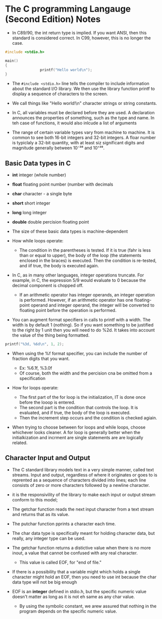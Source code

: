 # The C programming Langauge (Second Edition) Notes

* In C89/90, the int return type is implied. If you want ANSI, then this standard is considered correct. In C99, however, this is no longer the case. 
```c
#include <stdio.h>

main() 
{
                printf("Hello world\n");
}
```
* The `#include <stdio.h>` line tells the compiler to include information about the standard I/O library. We then use the library function printf to display a sequence of characters to the screen.  


* We call things like "Hello world!\n" character strings or string constants.   


* In C, all variables must be declared before they are used. A declaration announces the properties of something, such as the type and name. In teh case of functions, it would also inlcude a list of arguments


* The range of certain variable types vary from machine to machine. It is common to see both 16-bit integers and 32-bit integers.  A floar number is typiclaly a 32-bit quantity, with at least siz significant digits and magnitude generally between 10⁻³⁸ and 10⁺³⁸.

## Basic Data types in C
* **int**               integer (whole number)
* **float**           floating point number (number with decimals
* **char**            character - a single byte
* **short**           short integer
* **long**             long integer
* **double**        double percision floating point

* The size of these basic data types is machine-dependent

* How while loops operate:
    * The condition in the parentheses is tested. If it is true (fahr is less than or equal to upper), the body of the loop (the statements enclosed in the braces) is executed. Then the condition is re-tested, and iif true, the body is executed again.


* In C, as in many other languages, integer operations truncate. For example, in C, the expression 5/9 would evaluate to 0 because the decimal component is chopped off.
    * If an arithmetic operator has integer operands, an integer operation is performed. However, if an arithmetic operator has one floating-point operand and integer operand, the integer will be converted to floating point before the operation is performed.


* You can augment format specifiers in calls to printf with a width. The width is by default 1 (nothing). So if you want something to be justified to the right by 1 unit then you will need to do %2d.  It takes into account the value of the thing being formatted.
```c
printf("%3d, %6d\n", 1, 2);
```
* When using the %f format specifier, you can include the number of fraction digits that you want.
    * Ex: %6.1f, %3.0f
    * Of course, both the width and the percision cna be omitted from a specification



* How for loops operate:
    * The first part of the for loop is the initialization, IT is done once before the looop is entered. 
    * The second part is the condition that controls the loop. It is evaluated, and if true, the body of the loop is executed.
    * Then the increment step occurs and the condition is checked agiain.


* When trying to choose between for loops and while loops, choose whichever looks cleaner. A for loop is generally better when the initialkization and incrment are single statements are are logically related.

## Character Input and Output
* The C standard library models text in a very simple manner, called text streams. Input and output, regardless of where it originates or goes to is reprented as a sequence of characters divided into lines; each line consists of zero or more characters followed by  a newline character. 
* it is the responsivility of the library to make each input or output stream conform to this model;
* The getchar function reads the next input character from a text stream and returns that as its value.
* The putchar function pprints a character each time. 

* The char data type is specifically meant for holding character data, but really, any integer type can be used.
* The getchar function returns a distictive value when there is no more inout, a value that cannot be confused with any real character.
    * This value is called EOF, for "end of file."
* If there is a possibility that a variable might which holds a single character might hold an EOF, then you need to use int because the char data type will not be big enough
* EOF is an **integer** defined in stdio.h, but the specific numeric value doesn't matter as long as it is not eh same as any char value.
    * By using the symbolic constant, we arew assured that nothing in the program depends on the specific numeric value.


